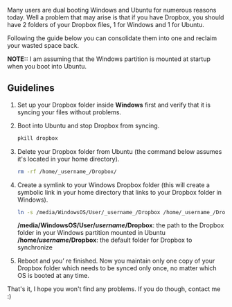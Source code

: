 Many users are dual booting Windows and Ubuntu for numerous reasons today. Well a problem that may arise is that if you have Dropbox, you should have 2 folders of your Dropbox files, 1 for Windows and 1 for Ubuntu.

Following the guide below you can consolidate them into one and reclaim your wasted space back.

**NOTE::** I am assuming that the Windows partition is mounted at startup when you boot into Ubuntu.

## Guidelines

1. 
	Set up your Dropbox folder inside **Windows** first and verify that it is syncing your files without problems.

2. 
	Boot into Ubuntu and stop Dropbox from syncing.

	```bash
	pkill dropbox
	```

3. 
	Delete your Dropbox folder from Ubuntu (the command below assumes it's located in your home directory).

	```bash
	rm -rf /home/_username_/Dropbox/
	```

4. 
	Create a symlink to your Windows Dropbox folder (this will create a symbolic link  in your home directory that links to your Dropbox folder in Windows).

	```bash
	ln -s /media/WindowsOS/User/_username_/Dropbox /home/_username_/Dropbox
	```

	**/media/WindowsOS/User/_username_/Dropbox**: the path to the Dropbox folder in your Windows partition mounted in Ubuntu  
	**/home/_username_/Dropbox**: the default folder for Dropbox to synchronize

5. 
	Reboot and you’ re finished. Now you maintain only one copy of your Dropbox folder which needs to be synced only once, no matter which OS is booted at any time.

That's it, I hope you won't find any problems. If you do though, contact me :)
